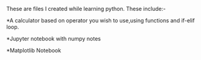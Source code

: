 These are files I created while learning python.
These include:-


*A calculator based on operator you wish to use,using functions and if-elif loop.



*Jupyter notebook with numpy notes



*Matplotlib Notebook
  
